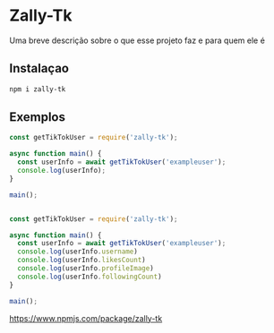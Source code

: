 
# Zally-Tk

Uma breve descrição sobre o que esse projeto faz e para quem ele é

## Instalaçao
```bash
npm i zally-tk
```
## Exemplos
```js
const getTikTokUser = require('zally-tk');

async function main() {
  const userInfo = await getTikTokUser('exampleuser');
  console.log(userInfo);
}

main();
```

```js

const getTikTokUser = require('zally-tk');

async function main() {
  const userInfo = await getTikTokUser('exampleuser');
  console.log(userInfo.username)
  console.log(userInfo.likesCount)
  console.log(userInfo.profileImage)
  console.log(userInfo.followingCount)
}

main();
```


https://www.npmjs.com/package/zally-tk
